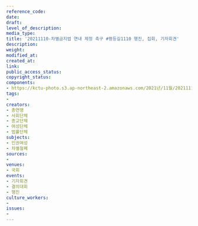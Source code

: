```yaml
---
reference_code: 
date: 
draft: 
level_of_description: 
media_type: 
title: '20211110-차별금지법 연내 제정 촉구 #평등길1110 행진, 집회, 기자회견'
description: 
weight: 
modified_at: 
created_at: 
link: 
public_access_status: 
copyright_status: 
components:
- https://kctu-photo.s3.ap-northeast-2.amazonaws.com/2021년/11월/20211110-차별금지법+연내+제정+촉구+#평등길1110+행진,+집회,+기자회견/_1D20155.jpg
tags:
- 
creators:
- 총연맹
- 사회단체
- 종교단체
- 여성단체
- 법률단체
subjects:
- 인권여성
- 차별철폐
sources:
- 
venues:
- 국회
events:
- 기자회견
- 결의대회
- 행진
culture_workers:
- 
issues:
- 
---
```

